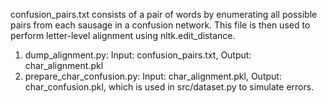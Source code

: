 confusion_pairs.txt consists of a pair of words by enumerating all possible pairs from each sausage in a confusion network.
This file is then used to perform letter-level alignment using nltk.edit_distance.

1) dump_alignment.py: Input: confusion_pairs.txt, Output: char_alignment.pkl
2) prepare_char_confusion.py: Input: char_alignment.pkl, Output: char_confusion.pkl, which is used in src/dataset.py to simulate errors.
